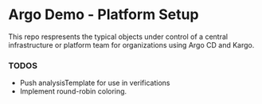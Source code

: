 # Argo Demo - Platform Setup

This repo respresents the typical objects under control of a central infrastructure or platform team for organizations using Argo CD and Kargo.



### TODOS

- Push analysisTemplate for use in verifications
- Implement round-robin coloring.